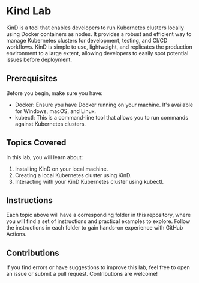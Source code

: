 # Kind Lab

KinD is a tool that enables developers to run Kubernetes clusters locally using Docker containers as nodes. It provides a robust and efficient way to manage Kubernetes clusters for development, testing, and CI/CD workflows. KinD is simple to use, lightweight, and replicates the production environment to a large extent, allowing developers to easily spot potential issues before deployment.

## Prerequisites

Before you begin, make sure you have:

- Docker: Ensure you have Docker running on your machine. It's available for Windows, macOS, and Linux.
- kubectl: This is a command-line tool that allows you to run commands against Kubernetes clusters.

## Topics Covered

In this lab, you will learn about:

1. Installing KinD on your local machine.
2. Creating a local Kubernetes cluster using KinD.
3. Interacting with your KinD Kubernetes cluster using kubectl.

## Instructions

Each topic above will have a corresponding folder in this repository, where you will find a set of instructions and practical examples to explore. Follow the instructions in each folder to gain hands-on experience with GitHub Actions.

## Contributions

If you find errors or have suggestions to improve this lab, feel free to open an issue or submit a pull request. Contributions are welcome!


